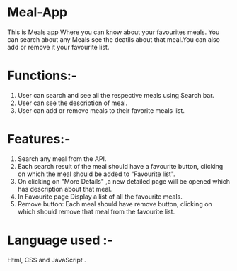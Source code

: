 # Meal-App

This is Meals app Where you can know about your favourites meals. You can search about any Meals see the deatils about that meal.You can also add or remove it your favourite list.

# Functions:-

1. User can search and see all the respective meals using Search bar.
2. User can see the description of meal.
3. User can add or remove meals to their favorite meals list.

# Features:-

1. Search any meal from the API.
2. Each search result of the meal should have a favourite button, clicking on which the meal should be added to “Favourite list".
3. On clicking on "More Details" ,a new detailed page will be opened which has description about that meal.
4. In Favourite page Display a list of all the favourite meals.
5. Remove button: Each meal should have remove button, clicking on which should remove that meal from the favourite list.

# Language used :-

Html, CSS and JavaScript .
